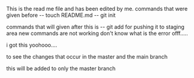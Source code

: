 This is the read me file and has been edited by me. 
commands that were given before 
-- touch README.md
-- git init

commands that will given after this is 
-- git add for pushing it to staging area
new commands are not working don't know what is the error offf.....

i got this yoohooo....

to see the changes that occur in the master and the main branch

this will be added to only the master branch

